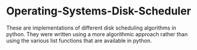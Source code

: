 # Operating-Systems-Disk-Scheduler

These are implementations of different disk scheduling algorithms
in python. They were written using a more algorithmic approach
rather than using the various list functions that are available
in python. 
